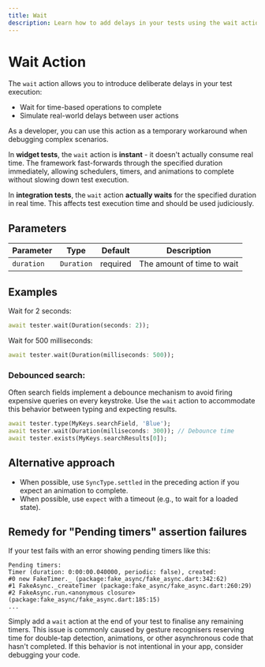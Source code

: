 ```yaml
---
title: Wait
description: Learn how to add delays in your tests using the wait action in taptest
---
```


# Wait Action

The `wait` action allows you to introduce deliberate delays in your test execution:

- Wait for time-based operations to complete
- Simulate real-world delays between user actions

As a developer, you can use this action as a temporary workaround when debugging complex scenarios.

In **widget tests**, the `wait` action is **instant** - it doesn't actually consume real time. The framework fast-forwards through the specified duration immediately, allowing schedulers, timers, and animations to complete without slowing down test execution.

In **integration tests**, the `wait` action **actually waits** for the specified duration in real time. This affects test execution time and should be used judiciously.

## Parameters

| Parameter  | Type       | Default  | Description                |
| ---------- | ---------- | -------- | -------------------------- |
| `duration` | `Duration` | required | The amount of time to wait |

## Examples

Wait for 2 seconds:

```dart
await tester.wait(Duration(seconds: 2));
```

Wait for 500 milliseconds:

```dart
await tester.wait(Duration(milliseconds: 500));
```

### Debounced search:

Often search fields implement a debounce mechanism to avoid firing expensive queries on every keystroke. Use the `wait` action to accommodate this behavior between typing and expecting results.

```dart
await tester.type(MyKeys.searchField, 'Blue');
await tester.wait(Duration(milliseconds: 300)); // Debounce time
await tester.exists(MyKeys.searchResults[0]);
```

## Alternative approach

- When possible, use `SyncType.settled` in the preceding action if you expect an animation to complete.
- When possible, use `expect` with a timeout (e.g., to wait for a loaded state).

## Remedy for "Pending timers" assertion failures

If your test fails with an error showing pending timers like this:

```
Pending timers:
Timer (duration: 0:00:00.040000, periodic: false), created:
#0 new FakeTimer._ (package:fake_async/fake_async.dart:342:62)
#1 FakeAsync._createTimer (package:fake_async/fake_async.dart:260:29)
#2 FakeAsync.run.<anonymous closure> (package:fake_async/fake_async.dart:185:15)
...
```

Simply add a `wait` action at the end of your test to finalise any remaining timers. This issue is commonly caused by gesture recognisers reserving time for double-tap detection, animations, or other asynchronous code that hasn't completed. If this behavior is not intentional in your app, consider debugging your code.
